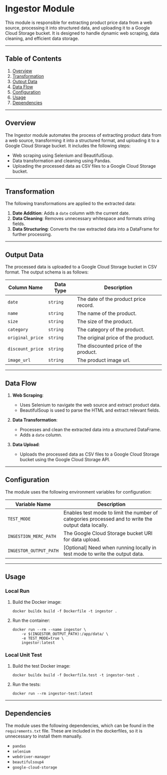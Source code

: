 # Ingestor Module

This module is responsible for extracting product price data from a web source, processing it into structured data, and
uploading it to a Google Cloud Storage bucket. It is designed to handle dynamic web scraping, data cleaning, and
efficient data storage.

---

## Table of Contents

1. [Overview](#overview)
2. [Transformation](#transformation)
3. [Output Data](#output-data)
4. [Data Flow](#data-flow)
5. [Configuration](#configuration)
6. [Usage](#usage)
7. [Dependencies](#dependencies)

---

## Overview

The Ingestor module automates the process of extracting product data from a web source, transforming it into a
structured format, and uploading it to a Google Cloud Storage bucket. It includes the following steps:

- Web scraping using Selenium and BeautifulSoup.
- Data transformation and cleaning using Pandas.
- Uploading the processed data as CSV files to a Google Cloud Storage bucket.

---

## Transformation

The following transformations are applied to the extracted data:

1. **Date Addition**: Adds a `date` column with the current date.
2. **Data Cleaning**: Removes unnecessary whitespace and formats string fields.
3. **Data Structuring**: Converts the raw extracted data into a DataFrame for further processing.

---

## Output Data

The processed data is uploaded to a Google Cloud Storage bucket in CSV format. The output schema is as follows:

| Column Name      | Data Type | Description                           |
|------------------|-----------|---------------------------------------|
| `date`           | `string`  | The date of the product price record. |
| `name`           | `string`  | The name of the product.              |
| `size`           | `string`  | The size of the product.              |
| `category`       | `string`  | The category of the product.          |
| `original_price` | `string`  | The original price of the product.    |
| `discount_price` | `string`  | The discounted price of the product.  |
| `image_url`      | `string`  | The product image url.                |

---

## Data Flow

1. **Web Scraping**:
    - Uses Selenium to navigate the web source and extract product data.
    - BeautifulSoup is used to parse the HTML and extract relevant fields.

2. **Data Transformation**:
    - Processes and clean the extracted data into a structured DataFrame.
    - Adds a `date` column.

3. **Data Upload**:
    - Uploads the processed data as CSV files to a Google Cloud Storage bucket using the Google Cloud Storage API.

---

## Configuration

The module uses the following environment variables for configuration:

| Variable Name          | Description                                                                                         |
|------------------------|-----------------------------------------------------------------------------------------------------|
| `TEST_MODE`            | Enables test mode to limit the number of categories processed and to write the output data locally. |
| `INGESTION_MERC_PATH`  | The Google Cloud Storage bucket URI for data upload.                                                |
| `INGESTOR_OUTPUT_PATH` | [Optional] Need when running locally in test mode to write the output data.                         |

---

## Usage

### Local Run

1. Build the Docker image:
    ```shell
    docker buildx build -f Dockerfile -t ingestor .
    ```

2. Run the container:
    ```shell
    docker run --rm --name ingestor \
		-v $(INGESTOR_OUTPUT_PATH):/app/data/ \
   		-e TEST_MODE=true \
		ingestor:latest
    ```

### Local Unit Test

1. Build the test Docker image:
    ```shell
    docker buildx build -f Dockerfile.test -t ingestor-test .
    ```

2. Run the tests:
    ```shell
    docker run --rm ingestor-test:latest
    ```

---

## Dependencies

The module uses the following dependencies, which can be found in the `requirements.txt` file. These are included in the
dockerfiles, so it is unnecessary to install them manually.

- `pandas`
- `selenium`
- `webdriver-manager`
- `beautifulsoup4`
- `google-cloud-storage`
